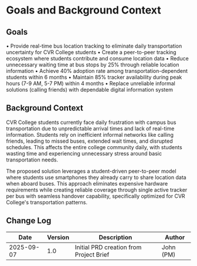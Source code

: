 # Goals and Background Context

## Goals
• Provide real-time bus location tracking to eliminate daily transportation uncertainty for CVR College students
• Create a peer-to-peer tracking ecosystem where students contribute and consume location data
• Reduce unnecessary waiting time at bus stops by 25% through reliable location information
• Achieve 40% adoption rate among transportation-dependent students within 6 months
• Maintain 85% tracker availability during peak hours (7-9 AM, 5-7 PM) within 4 months
• Replace unreliable informal solutions (calling friends) with dependable digital information system

## Background Context
CVR College students currently face daily frustration with campus bus transportation due to unpredictable arrival times and lack of real-time information. Students rely on inefficient informal networks like calling friends, leading to missed buses, extended wait times, and disrupted schedules. This affects the entire college community daily, with students wasting time and experiencing unnecessary stress around basic transportation needs.

The proposed solution leverages a student-driven peer-to-peer model where students use smartphones they already carry to share location data when aboard buses. This approach eliminates expensive hardware requirements while creating reliable coverage through single active tracker per bus with seamless handover capability, specifically optimized for CVR College's transportation patterns.

## Change Log
| Date | Version | Description | Author |
|------|---------|-------------|--------|
| 2025-09-07 | 1.0 | Initial PRD creation from Project Brief | John (PM) |
